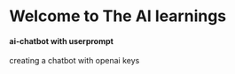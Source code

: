 # Welcome to The AI learnings

#### ai-chatbot with userprompt 

creating a chatbot with openai keys



